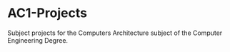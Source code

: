 # AC1-Projects
Subject projects for the Computers Architecture subject of the Computer Engineering Degree.
